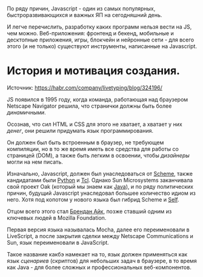 #

По ряду причин, Javascript - один из самых популярных, быстроразвивающихся и важных ЯП на сегодняшний день.

И легче перечислить, разработку каких программ нельзя вести на JS, чем можно. Веб-приложения: фронтенд и бекенд, мобильные и десктопные приложения, игры, блокчейн и нейронные сети - для всего этого (и не только) существуют инструменты, написанные на Javascript.

# История и мотивация создания.

Источник: https://habr.com/company/livetyping/blog/324196/

JS появился в 1995 году, когда команда, работающая над браузером Netscape Navigator решила, что странички должны быть более _динамичными_.

Осознав, что сил HTML и CSS для этого не хватает, а хватает у них _денег_, они решили придумать язык программирования.

Он должен был быть встроенным в браузер, не требующем компиляции, но в то же время иметь все средства для работы со страницей (DOM), а также быть легким в освоении, чтобы _дизайнеры_ могли на нем писать.

Изначально, Javascript, должен был унаследоваться от [Scheme](https://ru.wikipedia.org/wiki/Scheme), также кандидатами были [Python](https://ru.wikipedia.org/wiki/Python) и [Tcl](https://ru.wikipedia.org/wiki/Tcl). Однако Sun Microsystems заканчивала свой проект Oak (который мы знаем как [Java](https://ru.wikipedia.org/wiki/Java)), и по ряду политических причин, будущий Javascript унаследовал большее количество идиом из него. Хотя под копотом у нового языка был гибрид Scheme и [Self](https://ru.wikipedia.org/wiki/Self).

Отцом всего этого стал [Брендан Айк](https://ru.wikipedia.org/wiki/%D0%AD%D0%B9%D1%85,_%D0%91%D1%80%D0%B5%D0%BD%D0%B4%D0%B0%D0%BD), позже ставший одним из ключевых людей в Mozilla Foundation.

Первая версия языка называлась Mocha, далее его переименовали в LiveScript, а после закрытия сделки между Netscape Communications и Sun, язык переименовали в JavaScript.

Такое название какбэ намекает на то, язык должен применяться как язык _сценариев_ (скриптов) для небольших задач в браузере, в то время как Java - для более сложных и профессиональных веб-компонентов.




